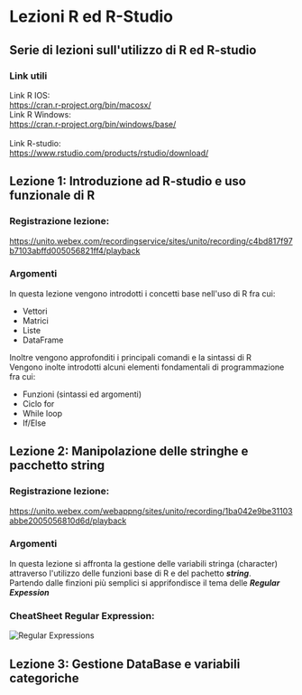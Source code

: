 # Lezioni R ed R-Studio
## Serie di lezioni sull'utilizzo di R ed R-studio
### Link utili
Link R IOS:<br>
https://cran.r-project.org/bin/macosx/ <br>
Link R Windows:<br>
https://cran.r-project.org/bin/windows/base/<br>
<br>
Link R-studio:<br>
https://www.rstudio.com/products/rstudio/download/<br>
## Lezione 1: Introduzione ad R-studio e uso funzionale di R
### Registrazione lezione:<br>
https://unito.webex.com/recordingservice/sites/unito/recording/c4bd817f97b7103abffd005056821ff4/playback <br>
### Argomenti
In questa lezione vengono introdotti i concetti base nell'uso di R fra cui:<br>
- Vettori
- Matrici
- Liste
- DataFrame

Inoltre vengono approfonditi i principali comandi e la sintassi di R <br>
Vengono inolte introdotti alcuni elementi fondamentali di programmazione fra cui:<br>
- Funzioni (sintassi ed argomenti)
- Ciclo for
- While loop
- If/Else
## Lezione 2: Manipolazione delle stringhe e pacchetto string
### Registrazione lezione:<br>
https://unito.webex.com/webappng/sites/unito/recording/1ba042e9be31103abbe2005056810d6d/playback
### Argomenti
In questa lezione si affronta la gestione delle variabili stringa (character) attraverso l'utilizzo delle funzioni base di R e del pachetto ***string***. <br>
Partendo dalle finzioni più semplici si apprifondisce il tema delle ***Regular Expession***
### CheatSheet Regular Expression:
![Regular Expressions](https://denhamcoder.files.wordpress.com/2019/11/110719_1134_netregexche1.png)
## Lezione 3: Gestione DataBase e variabili categoriche

